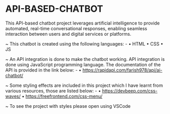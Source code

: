 # API-BASED-CHATBOT
This API-based chatbot project leverages artificial intelligence to provide automated, real-time conversational responses, enabling seamless interaction between users and digital services or platforms.

~ This chatbot is created using the following languages: -
• HTML
• CSS
• JS


~ An API integration is done to make the chatbot working. API integration is
done using JavaScript programming language. The documentation of the API
is provided in the link below: -
• https://rapidapi.com/farish978/api/ai-chatbot/


~ Some styling effects are included in this project which I have learnt from
various resources, those are listed below: -
• https://devbeep.com/css-waves/
• https://freefrontend.com/css-menu/


~ To see the project with styles please open using VSCode
